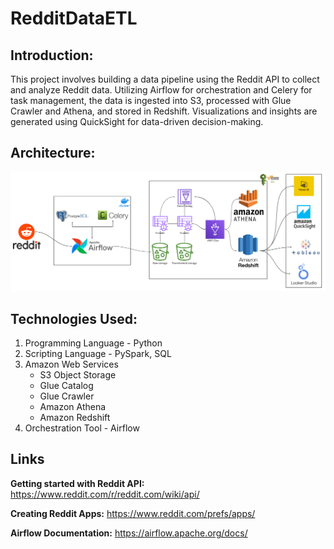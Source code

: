 # RedditDataETL

## Introduction:
This project involves building a data pipeline using the Reddit API to collect and analyze Reddit data. Utilizing Airflow for orchestration and Celery for task management, the data is ingested into S3, processed with Glue Crawler and Athena, and stored in Redshift. Visualizations and insights are generated using QuickSight for data-driven decision-making.


## Architecture:
![Project Architecture](data-flow-diagram/RedditDataEngineering.png)


## Technologies Used:
1. Programming Language - Python
2. Scripting Language - PySpark, SQL
3. Amazon Web Services
     - S3 Object Storage
     - Glue Catalog
     - Glue Crawler
     - Amazon Athena
     - Amazon Redshift
4. Orchestration Tool - Airflow

## Links
**Getting started with Reddit API:** https://www.reddit.com/r/reddit.com/wiki/api/
 
**Creating Reddit Apps:** https://www.reddit.com/prefs/apps/

**Airflow Documentation:** https://airflow.apache.org/docs/
 
 

 
